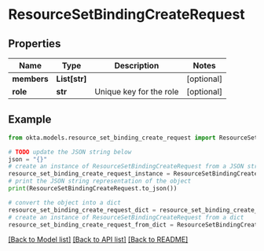 # ResourceSetBindingCreateRequest


## Properties

Name | Type | Description | Notes
------------ | ------------- | ------------- | -------------
**members** | **List[str]** |  | [optional] 
**role** | **str** | Unique key for the role | [optional] 

## Example

```python
from okta.models.resource_set_binding_create_request import ResourceSetBindingCreateRequest

# TODO update the JSON string below
json = "{}"
# create an instance of ResourceSetBindingCreateRequest from a JSON string
resource_set_binding_create_request_instance = ResourceSetBindingCreateRequest.from_json(json)
# print the JSON string representation of the object
print(ResourceSetBindingCreateRequest.to_json())

# convert the object into a dict
resource_set_binding_create_request_dict = resource_set_binding_create_request_instance.to_dict()
# create an instance of ResourceSetBindingCreateRequest from a dict
resource_set_binding_create_request_from_dict = ResourceSetBindingCreateRequest.from_dict(resource_set_binding_create_request_dict)
```
[[Back to Model list]](../README.md#documentation-for-models) [[Back to API list]](../README.md#documentation-for-api-endpoints) [[Back to README]](../README.md)


